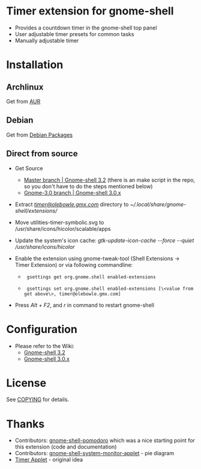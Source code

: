 # Timer extension for gnome-shell
- Provides a countdown timer in the gnome-shell top panel
- User adjustable timer presets for common tasks
- Manually adjustable timer

# Installation
## Archlinux
Get from [AUR](https://aur.archlinux.org/packages.php?ID=52047)

## Debian
Get from [Debian Packages](http://packages.debian.org/sid/gnome-shell-timer)

## Direct from source
- Get Source

    * [Master branch | Gnome-shell 3.2](https://github.com/olebowle/gnome-shell-timer/zipball/master) (there is an make script in the repo, so you don't have to do the steps mentioned below)
    * [Gnome-3.0 branch | Gnome-shell 3.0.x](https://github.com/olebowle/gnome-shell-timer/zipball/gnome-3.0)

- Extract *timer@olebowle.gmx.com* directory to *~/.local/share/gnome-shell/extensions/*
- Move utilities-timer-symbolic.svg to /usr/share/icons/hicolor/scalable/apps
- Update the system's icon cache: *gtk-update-icon-cache --force --quiet /usr/share/icons/hicolor*
- Enable the extension using gnome-tweak-tool (Shell Extensions -> Timer Extension) or via following commandline:
  -      gsettings get org.gnome.shell enabled-extensions
  -      gsettings set org.gnome.shell enabled-extensions [\<value from get above\>, timer@olebowle.gmx.com]
- Press *Alt + F2*, and *r* in command to restart gnome-shell

# Configuration
- Please refer to the Wiki:
    * [Gnome-shell 3.2](https://github.com/olebowle/gnome-shell-timer/wiki/Configuration-3.2)
    * [Gnome-shell 3.0.x](https://github.com/olebowle/gnome-shell-timer/wiki/Configuration-3.0)

# License
See [COPYING](https://github.com/olebowle/gnome-shell-timer/blob/master/COPYING) for details.

# Thanks
- Contributors: [gnome-shell-pomodoro](https://github.com/codito/gnome-shell-pomodoro/contributors) which was a nice starting point for this extension (code and documentation)
- Contributors: [gnome-shell-system-monitor-applet](https://github.com/paradoxxxzero/gnome-shell-system-monitor-applet/contributors) - pie diagram
- [Timer Applet](https://launchpad.net/timer-applet) - original idea
